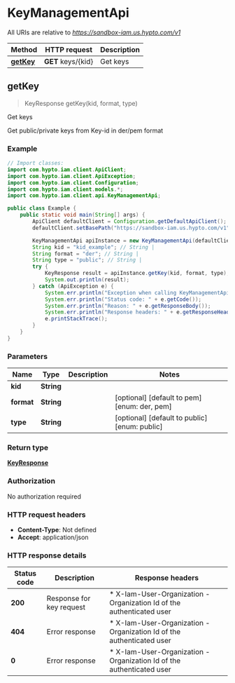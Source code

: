 # KeyManagementApi

All URIs are relative to *https://sandbox-iam.us.hypto.com/v1*

| Method | HTTP request | Description |
|------------- | ------------- | -------------|
| [**getKey**](KeyManagementApi.md#getKey) | **GET** keys/{kid} | Get keys |



## getKey

> KeyResponse getKey(kid, format, type)

Get keys

Get public/private keys from Key-id in der/pem format

### Example

```java
// Import classes:
import com.hypto.iam.client.ApiClient;
import com.hypto.iam.client.ApiException;
import com.hypto.iam.client.Configuration;
import com.hypto.iam.client.models.*;
import com.hypto.iam.client.api.KeyManagementApi;

public class Example {
    public static void main(String[] args) {
        ApiClient defaultClient = Configuration.getDefaultApiClient();
        defaultClient.setBasePath("https://sandbox-iam.us.hypto.com/v1");

        KeyManagementApi apiInstance = new KeyManagementApi(defaultClient);
        String kid = "kid_example"; // String | 
        String format = "der"; // String | 
        String type = "public"; // String | 
        try {
            KeyResponse result = apiInstance.getKey(kid, format, type);
            System.out.println(result);
        } catch (ApiException e) {
            System.err.println("Exception when calling KeyManagementApi#getKey");
            System.err.println("Status code: " + e.getCode());
            System.err.println("Reason: " + e.getResponseBody());
            System.err.println("Response headers: " + e.getResponseHeaders());
            e.printStackTrace();
        }
    }
}
```

### Parameters


| Name | Type | Description  | Notes |
|------------- | ------------- | ------------- | -------------|
| **kid** | **String**|  | |
| **format** | **String**|  | [optional] [default to pem] [enum: der, pem] |
| **type** | **String**|  | [optional] [default to public] [enum: public] |

### Return type

[**KeyResponse**](KeyResponse.md)

### Authorization

No authorization required

### HTTP request headers

- **Content-Type**: Not defined
- **Accept**: application/json


### HTTP response details
| Status code | Description | Response headers |
|-------------|-------------|------------------|
| **200** | Response for key request |  * X-Iam-User-Organization - Organization Id of the authenticated user <br>  |
| **404** | Error response |  * X-Iam-User-Organization - Organization Id of the authenticated user <br>  |
| **0** | Error response |  * X-Iam-User-Organization - Organization Id of the authenticated user <br>  |

